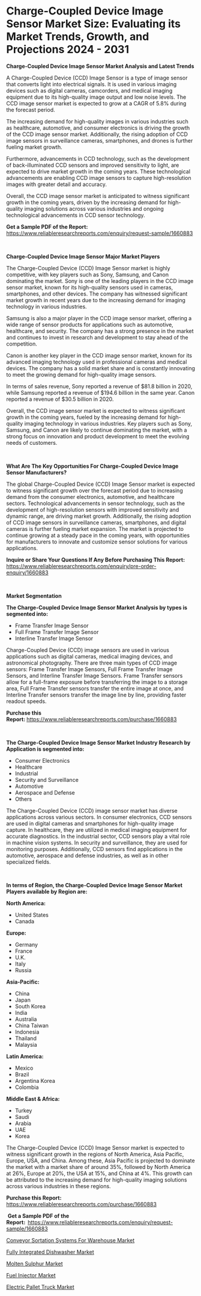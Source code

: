 <p><h1>Charge-Coupled Device Image Sensor Market Size: Evaluating its Market Trends, Growth, and Projections 2024 - 2031</h1></p><p><strong>Charge-Coupled Device Image Sensor Market Analysis and Latest Trends</strong></p>
<p><p>A Charge-Coupled Device (CCD) Image Sensor is a type of image sensor that converts light into electrical signals. It is used in various imaging devices such as digital cameras, camcorders, and medical imaging equipment due to its high-quality image output and low noise levels. The CCD image sensor market is expected to grow at a CAGR of 5.8% during the forecast period.</p><p>The increasing demand for high-quality images in various industries such as healthcare, automotive, and consumer electronics is driving the growth of the CCD image sensor market. Additionally, the rising adoption of CCD image sensors in surveillance cameras, smartphones, and drones is further fueling market growth.</p><p>Furthermore, advancements in CCD technology, such as the development of back-illuminated CCD sensors and improved sensitivity to light, are expected to drive market growth in the coming years. These technological advancements are enabling CCD image sensors to capture high-resolution images with greater detail and accuracy.</p><p>Overall, the CCD image sensor market is anticipated to witness significant growth in the coming years, driven by the increasing demand for high-quality imaging solutions across various industries and ongoing technological advancements in CCD sensor technology.</p></p>
<p><strong>Get a Sample PDF of the Report:&nbsp;</strong> <a href="https://www.reliableresearchreports.com/enquiry/request-sample/1660883">https://www.reliableresearchreports.com/enquiry/request-sample/1660883</a></p>
<p>&nbsp;</p>
<p><strong>Charge-Coupled Device Image Sensor Major Market Players</strong></p>
<p><p>The Charge-Coupled Device (CCD) Image Sensor market is highly competitive, with key players such as Sony, Samsung, and Canon dominating the market. Sony is one of the leading players in the CCD image sensor market, known for its high-quality sensors used in cameras, smartphones, and other devices. The company has witnessed significant market growth in recent years due to the increasing demand for imaging technology in various industries.</p><p>Samsung is also a major player in the CCD image sensor market, offering a wide range of sensor products for applications such as automotive, healthcare, and security. The company has a strong presence in the market and continues to invest in research and development to stay ahead of the competition.</p><p>Canon is another key player in the CCD image sensor market, known for its advanced imaging technology used in professional cameras and medical devices. The company has a solid market share and is constantly innovating to meet the growing demand for high-quality image sensors.</p><p>In terms of sales revenue, Sony reported a revenue of $81.8 billion in 2020, while Samsung reported a revenue of $194.6 billion in the same year. Canon reported a revenue of $30.5 billion in 2020.</p><p>Overall, the CCD image sensor market is expected to witness significant growth in the coming years, fueled by the increasing demand for high-quality imaging technology in various industries. Key players such as Sony, Samsung, and Canon are likely to continue dominating the market, with a strong focus on innovation and product development to meet the evolving needs of customers.</p></p>
<p>&nbsp;</p>
<p><strong>What Are The Key Opportunities For Charge-Coupled Device Image Sensor Manufacturers?</strong></p>
<p><p>The global Charge-Coupled Device (CCD) Image Sensor market is expected to witness significant growth over the forecast period due to increasing demand from the consumer electronics, automotive, and healthcare sectors. Technological advancements in sensor technology, such as the development of high-resolution sensors with improved sensitivity and dynamic range, are driving market growth. Additionally, the rising adoption of CCD image sensors in surveillance cameras, smartphones, and digital cameras is further fueling market expansion. The market is projected to continue growing at a steady pace in the coming years, with opportunities for manufacturers to innovate and customize sensor solutions for various applications.</p></p>
<p><strong>Inquire or Share Your Questions If Any Before Purchasing This Report:</strong> <a href="https://www.reliableresearchreports.com/enquiry/pre-order-enquiry/1660883">https://www.reliableresearchreports.com/enquiry/pre-order-enquiry/1660883</a></p>
<p>&nbsp;</p>
<p><strong>Market Segmentation</strong></p>
<p><strong>The Charge-Coupled Device Image Sensor Market Analysis by types is segmented into:</strong></p>
<p><ul><li>Frame Transfer Image Sensor</li><li>Full Frame Transfer Image Sensor</li><li>Interline Transfer Image Sensor</li></ul></p>
<p><p>Charge-Coupled Device (CCD) image sensors are used in various applications such as digital cameras, medical imaging devices, and astronomical photography. There are three main types of CCD image sensors: Frame Transfer Image Sensors, Full Frame Transfer Image Sensors, and Interline Transfer Image Sensors. Frame Transfer sensors allow for a full-frame exposure before transferring the image to a storage area, Full Frame Transfer sensors transfer the entire image at once, and Interline Transfer sensors transfer the image line by line, providing faster readout speeds.</p></p>
<p><strong>Purchase this Report:&nbsp;</strong><a href="https://www.reliableresearchreports.com/purchase/1660883">https://www.reliableresearchreports.com/purchase/1660883</a></p>
<p>&nbsp;</p>
<p><strong>The Charge-Coupled Device Image Sensor Market Industry Research by Application is segmented into:</strong></p>
<p><ul><li>Consumer Electronics</li><li>Healthcare</li><li>Industrial</li><li>Security and Surveillance</li><li>Automotive</li><li>Aerospace and Defense</li><li>Others</li></ul></p>
<p><p>The Charge-Coupled Device (CCD) image sensor market has diverse applications across various sectors. In consumer electronics, CCD sensors are used in digital cameras and smartphones for high-quality image capture. In healthcare, they are utilized in medical imaging equipment for accurate diagnostics. In the industrial sector, CCD sensors play a vital role in machine vision systems. In security and surveillance, they are used for monitoring purposes. Additionally, CCD sensors find applications in the automotive, aerospace and defense industries, as well as in other specialized fields.</p></p>
<p>&nbsp;</p>
<p><strong>In terms of Region, the Charge-Coupled Device Image Sensor Market Players available by Region are:</strong></p>
<p>
    <p> <strong> North America: </strong>
        <ul>
            <li>United States</li>
            <li>Canada</li>
        </ul>
        </p> 
    <p> <strong> Europe: </strong>
        <ul>
            <li>Germany</li>
            <li>France</li>
            <li>U.K.</li>
            <li>Italy</li>
            <li>Russia</li>
        </ul>
        </p> 
    <p> <strong> Asia-Pacific: </strong>
        <ul>
            <li>China</li>
            <li>Japan</li>
            <li>South Korea</li>
            <li>India</li>
            <li>Australia</li>
            <li>China Taiwan</li>
            <li>Indonesia</li>
            <li>Thailand</li>
            <li>Malaysia</li>
        </ul>
        </p> 
    <p> <strong> Latin America: </strong>
        <ul>
            <li>Mexico</li>
            <li>Brazil</li>
            <li>Argentina Korea</li>
            <li>Colombia</li>
        </ul>
        </p> 
    <p> <strong> Middle East & Africa: </strong>
        <ul>
            <li>Turkey</li>
            <li>Saudi</li>
            <li>Arabia</li>
            <li>UAE</li>
            <li>Korea</li>
        </ul>
    </p>
    </p>
<p><p>The Charge-Coupled Device (CCD) Image Sensor market is expected to witness significant growth in the regions of North America, Asia Pacific, Europe, USA, and China. Among these, Asia Pacific is projected to dominate the market with a market share of around 35%, followed by North America at 26%, Europe at 20%, the USA at 15%, and China at 4%. This growth can be attributed to the increasing demand for high-quality imaging solutions across various industries in these regions.</p></p>
<p><strong>Purchase this Report: </strong><a href="https://www.reliableresearchreports.com/purchase/1660883">https://www.reliableresearchreports.com/purchase/1660883</a></p>
<p>&nbsp;<strong>Get a Sample PDF of the Report:&nbsp;&nbsp;</strong><a href="https://www.reliableresearchreports.com/enquiry/request-sample/1660883">https://www.reliableresearchreports.com/enquiry/request-sample/1660883</a></p>
<p><strong></strong></p>
<p><p><a href="https://changeable-paste-463.notion.site/Global-Conveyor-Sortation-Systems-For-Warehouse-Market-Size-and-Market-Trends-Insights-and-Projecti-fee784fc2af74cc68ee060940293e57d">Conveyor Sortation Systems For Warehouse Market</a></p><p><a href="https://issuu.com/reportprime-2/docs/fully-integrated-dishwasher-market-size-2030.pptx">Fully Integrated Dishwasher Market</a></p><p><a href="https://view.publitas.com/reportprime-1/molten-sulphur-market-size-growth-and-forecast-from-2024-2031/">Molten Sulphur Market</a></p><p><a href="https://issuu.com/reportprime-2/docs/fuel-injector-market-size-2030.pptx">Fuel Injector Market</a></p><p><a href="https://fuschia-pecorino-a6d.notion.site/Electric-Pallet-Truck-Market-Size-Growing-and-Forecasted-for-period-from-2024-2031-and-provides-co-a040ce5fba7c454582b5c084e2b4835a">Electric Pallet Truck Market</a></p></p>